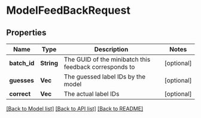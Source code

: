 # ModelFeedBackRequest

## Properties

Name | Type | Description | Notes
------------ | ------------- | ------------- | -------------
**batch_id** | **String** | The GUID of the minibatch this feedback corresponds to | [optional] 
**guesses** | **Vec<String>** | The guessed label IDs by the model | [optional] 
**correct** | **Vec<String>** | The actual label IDs | [optional] 

[[Back to Model list]](../README.md#documentation-for-models) [[Back to API list]](../README.md#documentation-for-api-endpoints) [[Back to README]](../README.md)


